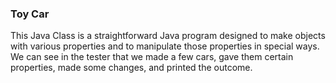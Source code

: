 ### Toy Car 

This Java Class is a straightforward Java program designed to make objects with various properties and to manipulate those properties in special ways. We can see in the tester that we made a few cars, gave them certain properties, made some changes, and printed the outcome.
